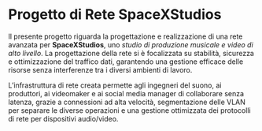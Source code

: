 
# Progetto di Rete SpaceXStudios

Il presente progetto riguarda la progettazione e realizzazione di una rete avanzata per
**SpaceXStudios**, uno *studio di produzione musicale e video di alto livello*. La
progettazione della rete si è focalizzata su stabilità, sicurezza e ottimizzazione del
traffico dati, garantendo una gestione efficace delle risorse senza interferenze tra i
diversi ambienti di lavoro.

L’infrastruttura di rete creata permette agli ingegneri del suono, ai produttori, ai
videomaker e ai social media manager di collaborare senza latenza, grazie a
connessioni ad alta velocità, segmentazione delle VLAN per separare le diverse
operazioni e una gestione ottimizzata dei protocolli di rete per dispositivi audio/video.